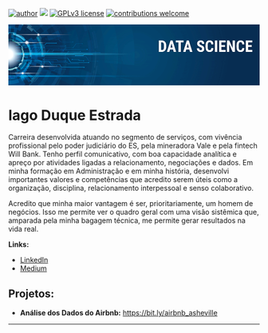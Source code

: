 [![author](https://img.shields.io/badge/author-iagoduqueestrada-red.svg)](https://www.linkedin.com/in/iago-soares-duque-estrada-1b994b92/?originalSubdomain=br) [![](https://img.shields.io/badge/python-3.7+-blue.svg)](https://www.python.org/downloads/release/python-365/) [![GPLv3 license](https://img.shields.io/badge/License-GPLv3-blue.svg)](http://perso.crans.org/besson/LICENSE.html) [![contributions welcome](https://img.shields.io/badge/contributions-welcome-brightgreen.svg?style=flat)](https://github.com/iagosde/data_science/issues)

<p align="center">
  <img src="https://github.com/iagosde/data_science/blob/main/Banner%20Data%20Science%20GitHub.png" >
</p>

# Iago Duque Estrada

Carreira desenvolvida atuando no segmento de serviços, com vivência profissional pelo poder judiciário do ES, pela mineradora Vale e pela fintech Will Bank. Tenho perfil comunicativo, com boa capacidade analítica e apreço por atividades ligadas a relacionamento, negociações e dados. Em minha formação em Administração e em minha história, desenvolvi importantes valores e competências que acredito serem úteis como a organização, disciplina, relacionamento interpessoal e senso colaborativo. 

Acredito que minha maior vantagem é ser, prioritariamente, um homem de negócios. Isso me permite ver o quadro geral com uma visão sistêmica que, amparada pela minha bagagem técnica, me permite gerar resultados na vida real.



**Links:**
* [LinkedIn](https://www.linkedin.com/in/iago-soares-duque-estrada-1b994b92/?originalSubdomain=br)
* [Medium](https://medium.com/@iagosde93)


## Projetos:


* **Análise dos Dados do Airbnb:** https://bit.ly/airbnb_asheville


---




